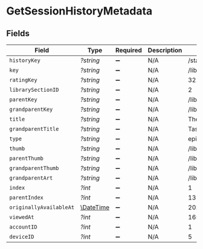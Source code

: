 # GetSessionHistoryMetadata


## Fields

| Field                                                         | Type                                                          | Required                                                      | Description                                                   | Example                                                       |
| ------------------------------------------------------------- | ------------------------------------------------------------- | ------------------------------------------------------------- | ------------------------------------------------------------- | ------------------------------------------------------------- |
| `historyKey`                                                  | *?string*                                                     | :heavy_minus_sign:                                            | N/A                                                           | /status/sessions/history/1                                    |
| `key`                                                         | *?string*                                                     | :heavy_minus_sign:                                            | N/A                                                           | /library/metadata/32171                                       |
| `ratingKey`                                                   | *?string*                                                     | :heavy_minus_sign:                                            | N/A                                                           | 32171                                                         |
| `librarySectionID`                                            | *?string*                                                     | :heavy_minus_sign:                                            | N/A                                                           | 2                                                             |
| `parentKey`                                                   | *?string*                                                     | :heavy_minus_sign:                                            | N/A                                                           | /library/metadata/32170                                       |
| `grandparentKey`                                              | *?string*                                                     | :heavy_minus_sign:                                            | N/A                                                           | /library/metadata/32132                                       |
| `title`                                                       | *?string*                                                     | :heavy_minus_sign:                                            | N/A                                                           | The Noise That Blue Makes                                     |
| `grandparentTitle`                                            | *?string*                                                     | :heavy_minus_sign:                                            | N/A                                                           | Taskmaster                                                    |
| `type`                                                        | *?string*                                                     | :heavy_minus_sign:                                            | N/A                                                           | episode                                                       |
| `thumb`                                                       | *?string*                                                     | :heavy_minus_sign:                                            | N/A                                                           | /library/metadata/32171/thumb/-1                              |
| `parentThumb`                                                 | *?string*                                                     | :heavy_minus_sign:                                            | N/A                                                           | /library/metadata/32170/thumb/1654134301                      |
| `grandparentThumb`                                            | *?string*                                                     | :heavy_minus_sign:                                            | N/A                                                           | /library/metadata/32132/thumb/1703933346                      |
| `grandparentArt`                                              | *?string*                                                     | :heavy_minus_sign:                                            | N/A                                                           | /library/metadata/32132/art/1703933346                        |
| `index`                                                       | *?int*                                                        | :heavy_minus_sign:                                            | N/A                                                           | 1                                                             |
| `parentIndex`                                                 | *?int*                                                        | :heavy_minus_sign:                                            | N/A                                                           | 13                                                            |
| `originallyAvailableAt`                                       | [\DateTime](https://www.php.net/manual/en/class.datetime.php) | :heavy_minus_sign:                                            | N/A                                                           | 2022-04-14 00:00:00 +0000 UTC                                 |
| `viewedAt`                                                    | *?int*                                                        | :heavy_minus_sign:                                            | N/A                                                           | 1654139223                                                    |
| `accountID`                                                   | *?int*                                                        | :heavy_minus_sign:                                            | N/A                                                           | 1                                                             |
| `deviceID`                                                    | *?int*                                                        | :heavy_minus_sign:                                            | N/A                                                           | 5                                                             |